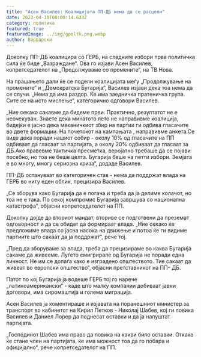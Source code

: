 ```yaml
---
title: "Асен Василев: Коалицијата ПП-ДБ нема да се расцепи"
date: 2023-04-10T00:00:14.633Z
category: политика
featured: true
featuredImage: ../img/gpoltk.png.webp
author: Вардарски
---
```


Доколку ПП-ДБ коалицира со ГЕРБ, на следните избори прва политичка сила ќе биде „Вазраждане“. Ова го изјави Асен Василев, копретседателот на „Продолжуваме со промените“, на ТВ Нова.

На прашањето дали ќе се подели коалицијата меѓу „Продолжување на промените“ и „Демократска Бугарија“, Василев изјави дека тоа нема да се случи. „Нема да има раздор. Ќе има заедничка пратеничка група. Сите се на исто мислење“, категорично одговори Василев.

„Ние секако сакавме да бидеме први. Практично, резултатот не е неочекуван. Знаете дека минатото лето не направивме коалиција, бидејќи е јасно дека механичкиот збир на партии ги одбива гласачите во двете формации. На почетокот на кампањата , направивме анкета.Се виде дека поради нашиот собир - околу 10% од гласачите на ПП одбиваат да гласаат за партијата, а околу 20% одбиваат да гласаат за ДБ.Ако правевме тактичка пресметка, веројатно требаше да се појави посебно, но тоа не беше целта. Бугарија беше на петти избори. Земјата е во многу, многу сериозна криза“, додаде Василев.

ПП-ДБ остануваат во категоричен став - нема да поддржат влада на ГЕРБ во ниту еден облик, прецизира Василев.

„Се зборува како Бугарија да е погача и треба да ја делиме колачот, но тоа не е така. По секој компромис Бугарија завршува со национална катастрофа“, објасни копретседателот на ПП.

Доколку дојде до вториот мандат, вториве се подготвени да преземат одговорност и да се обидат да формираат влада. „Ние секако ќе предложиме влада со јасна насока на движење и потоа ќе ги видиме партиите што сакаат да ја поддржат“, рече тој.

„Пред да зборуваме за влада, треба да прецизираме во каква Бугарија сакаме да живееме. Луѓето емигрирале од Бугарија не поради една личност. Не им се допаѓа како е изградено општеството. Тие сакаат да живеат во европски општество“, објасни претставникот на ПП- ДБ.

Патот по кој Бугарија ја водеше ГЕРБ тој го нарече „латиноамерикански“ - каде што малку компании добиваат јавни договори, има сиромаштија и голема миграција.

Асен Василев ја коментираше и изјавата на поранешниот министер за транспорт во кабинетот на Кирил Петков - Николај Шабев, кој ги повика Василев и Даниел Лорер да поднесат оставки и да ја напуштат партијата.

„Господинот Шабев има право да повика на какви било оставки. Откако ќе стане член на партијата, ќе има можност тоа да го побара и официјално“, рече копретседателот на ПП.
